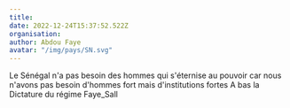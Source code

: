 ```yaml
---
title: 
date: 2022-12-24T15:37:52.522Z
organisation: 
author: Abdou Faye
avatar: "/img/pays/SN.svg"
---
```


Le Sénégal n'a pas besoin des hommes qui s'éternise au pouvoir car nous n'avons pas besoin d'hommes fort mais d'institutions fortes A bas la Dictature du régime Faye_Sall